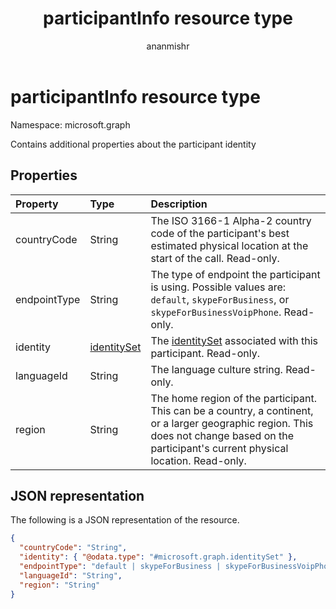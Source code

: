 ﻿---
title: "participantInfo resource type"
description: "Contains additional properties about the participant identity"
author: "ananmishr"
localization_priority: Normal
ms.prod: "cloud-communications"
doc_type: resourcePageType
---

# participantInfo resource type

Namespace: microsoft.graph

Contains additional properties about the participant identity

## Properties

| Property     | Type                          | Description                                                                                                                                                                                  |
| :----------- | :---------------------------- | :------------------------------------------------------------------------------------------------------------------------------------------------------------------------------------------- |
| countryCode  | String                        | The ISO 3166-1 Alpha-2 country code of the participant's best estimated physical location at the start of the call. Read-only.                                                               |
| endpointType | String                        | The type of endpoint the participant is using. Possible values are: `default`, `skypeForBusiness`, or `skypeForBusinessVoipPhone`. Read-only.                                                |
| identity     | [identitySet](identityset.md) | The [identitySet](identityset.md) associated with this participant. Read-only.                                                                                                               |
| languageId   | String                        | The language culture string. Read-only.                                                                                                                                                      |
| region       | String                        | The home region of the participant. This can be a country, a continent, or a larger geographic region. This does not change based on the participant's current physical location. Read-only. |

## JSON representation

The following is a JSON representation of the resource.

<!-- {
  "blockType": "resource",
  "optionalProperties": [
    "countryCode",
    "endpointType",
    "languageId",
    "region"
  ],
  "@odata.type": "microsoft.graph.participantInfo"
}-->

```json
{
  "countryCode": "String",
  "identity": { "@odata.type": "#microsoft.graph.identitySet" },
  "endpointType": "default | skypeForBusiness | skypeForBusinessVoipPhone",
  "languageId": "String",
  "region": "String"
}
```

<!-- uuid: 8fcb5dbc-d5aa-4681-8e31-b001d5168d79
2015-10-25 14:57:30 UTC -->

<!--
{
  "type": "#page.annotation",
  "description": "participantInfo resource",
  "keywords": "",
  "section": "documentation",
  "tocPath": "",
  "suppressions": []
}
-->
